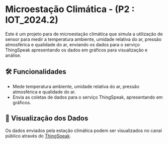 # Microestação Climática - (P2 : IOT_2024.2)

Este é um projeto para de microestação climática que simula a utilização de sensor para medir a temperatura ambiente, umidade relativa do ar, pressão atmosférica e qualidade do ar, enviando os dados para o serviço ThingSpeak apresentando os dados em gráficos para visualização e análise.

## 🛠 Funcionalidades

- Mede temperatura ambiente, umidade relativa do ar, pressão atmosférica e qualidade do ar.</br>
-	Envia as coletas de dados para o serviço ThingSpeak, apresentando em gráficos.

## 🔗 Visualização dos Dados

Os dados enviados pela estação climática podem ser visualizados no canal público através do [ThingSpeak](https://thingspeak.com/channels/2731766).

